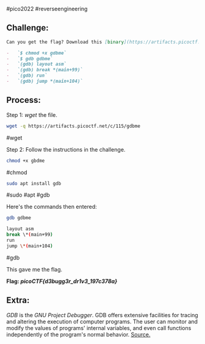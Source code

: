 #pico2022  #reverseengineering 

## Challenge:
```md
Can you get the flag? Download this [binary](https://artifacts.picoctf.net/c/115/gdbme). Here's the test drive instructions:

-   `$ chmod +x gdbme`
-   `$ gdb gdbme`
-   `(gdb) layout asm`
-   `(gdb) break *(main+99)`
-   `(gdb) run`
-   `(gdb) jump *(main+104)`
```

## Process:
Step 1: *wget* the file.
```bash
wget -q https://artifacts.picoctf.net/c/115/gdbme
```
#wget 

Step 2: Follow the instructions in the challenge.
```bash
chmod +x gbdme
```
#chmod 

```bash
sudo apt install gdb
```
#sudo #apt #gdb


Here's the commands then entered:
```bash
gdb gdbme

layout asm
break \*(main+99)
run
jump \*(main+104)
```
#gdb 

This gave me the flag.

**Flag: *picoCTF{d3bugg3r_dr1v3_197c378a}***

## Extra:
*GDB* is the *GNU Project Debugger*. GDB offers extensive facilities for tracing and altering the execution of computer programs. The user can monitor and modify the values of programs' internal variables, and even call functions independently of the program's normal behavior. [Source.](https://en.wikipedia.org/wiki/GNU_Debugger)

